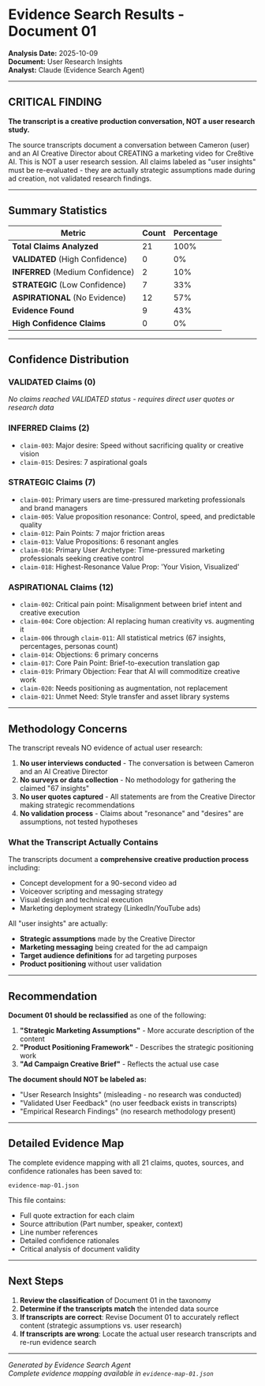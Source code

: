 # Evidence Search Results - Document 01

**Analysis Date:** 2025-10-09  
**Document:** User Research Insights  
**Analyst:** Claude (Evidence Search Agent)

---

## CRITICAL FINDING

**The transcript is a creative production conversation, NOT a user research study.**

The source transcripts document a conversation between Cameron (user) and an AI Creative Director about CREATING a marketing video for Cre8tive AI. This is NOT a user research session. All claims labeled as "user insights" must be re-evaluated - they are actually strategic assumptions made during ad creation, not validated research findings.

---

## Summary Statistics

| Metric | Count | Percentage |
|--------|-------|------------|
| **Total Claims Analyzed** | 21 | 100% |
| **VALIDATED** (High Confidence) | 0 | 0% |
| **INFERRED** (Medium Confidence) | 2 | 10% |
| **STRATEGIC** (Low Confidence) | 7 | 33% |
| **ASPIRATIONAL** (No Evidence) | 12 | 57% |
| **Evidence Found** | 9 | 43% |
| **High Confidence Claims** | 0 | 0% |

---

## Confidence Distribution

### VALIDATED Claims (0)
*No claims reached VALIDATED status - requires direct user quotes or research data*

### INFERRED Claims (2)
- `claim-003`: Major desire: Speed without sacrificing quality or creative vision
- `claim-015`: Desires: 7 aspirational goals

### STRATEGIC Claims (7)
- `claim-001`: Primary users are time-pressured marketing professionals and brand managers
- `claim-005`: Value proposition resonance: Control, speed, and predictable quality
- `claim-012`: Pain Points: 7 major friction areas
- `claim-013`: Value Propositions: 6 resonant angles
- `claim-016`: Primary User Archetype: Time-pressured marketing professionals seeking creative control
- `claim-018`: Highest-Resonance Value Prop: 'Your Vision, Visualized'

### ASPIRATIONAL Claims (12)
- `claim-002`: Critical pain point: Misalignment between brief intent and creative execution
- `claim-004`: Core objection: AI replacing human creativity vs. augmenting it
- `claim-006` through `claim-011`: All statistical metrics (67 insights, percentages, personas count)
- `claim-014`: Objections: 6 primary concerns
- `claim-017`: Core Pain Point: Brief-to-execution translation gap
- `claim-019`: Primary Objection: Fear that AI will commoditize creative work
- `claim-020`: Needs positioning as augmentation, not replacement
- `claim-021`: Unmet Need: Style transfer and asset library systems

---

## Methodology Concerns

The transcript reveals NO evidence of actual user research:

1. **No user interviews conducted** - The conversation is between Cameron and an AI Creative Director
2. **No surveys or data collection** - No methodology for gathering the claimed "67 insights"
3. **No user quotes captured** - All statements are from the Creative Director making strategic recommendations
4. **No validation process** - Claims about "resonance" and "desires" are assumptions, not tested hypotheses

### What the Transcript Actually Contains

The transcripts document a **comprehensive creative production process** including:
- Concept development for a 90-second video ad
- Voiceover scripting and messaging strategy
- Visual design and technical execution
- Marketing deployment strategy (LinkedIn/YouTube ads)

All "user insights" are actually:
- **Strategic assumptions** made by the Creative Director
- **Marketing messaging** being created for the ad campaign  
- **Target audience definitions** for ad targeting purposes
- **Product positioning** without user validation

---

## Recommendation

**Document 01 should be reclassified** as one of the following:

1. **"Strategic Marketing Assumptions"** - More accurate description of the content
2. **"Product Positioning Framework"** - Describes the strategic positioning work
3. **"Ad Campaign Creative Brief"** - Reflects the actual use case

**The document should NOT be labeled as:**
- "User Research Insights" (misleading - no research was conducted)
- "Validated User Feedback" (no user feedback exists in transcripts)
- "Empirical Research Findings" (no research methodology present)

---

## Detailed Evidence Map

The complete evidence mapping with all 21 claims, quotes, sources, and confidence rationales has been saved to:

`evidence-map-01.json`

This file contains:
- Full quote extraction for each claim
- Source attribution (Part number, speaker, context)
- Line number references
- Detailed confidence rationales
- Critical analysis of document validity

---

## Next Steps

1. **Review the classification** of Document 01 in the taxonomy
2. **Determine if the transcripts match** the intended data source
3. **If transcripts are correct**: Revise Document 01 to accurately reflect content (strategic assumptions vs. user research)
4. **If transcripts are wrong**: Locate the actual user research transcripts and re-run evidence search

---

*Generated by Evidence Search Agent*  
*Complete evidence mapping available in `evidence-map-01.json`*
